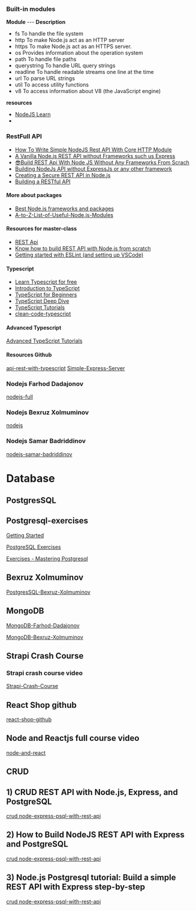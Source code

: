

### Built-in modules

**Module**	--- **Description**

- fs	To handle the file system
- http	To make Node.js act as an HTTP server
- https	To make Node.js act as an HTTPS server.
- os	Provides information about the operation system
- path	To handle file paths
- querystring	To handle URL query strings
- readline	To handle readable streams one line at the time
- url	To parse URL strings
- util	To access utility functions
- v8	To access information about V8 (the JavaScript engine)

**resources**

- [NodeJS Learn](https://www.tutorialsteacher.com/nodejs/what-is-nodejs)
- [](https://www.geeksforgeeks.org/node-js-os-complete-reference/)

### RestFull API

- [How To Write Simple NodeJS Rest API With Core HTTP Module](https://medium.com/bb-tutorials-and-thoughts/how-to-write-simple-nodejs-rest-api-with-core-http-module-dcedd2c1256)
- [A Vanilla Node.js REST API without Frameworks such us Express](https://www.section.io/engineering-education/a-raw-nodejs-rest-api-without-frameworks-such-as-express/)
- [😎Build REST Api With Node JS Without Any Frameworks From Scrach](https://dev.to/satishnaikawadi2001/build-rest-api-with-node-js-without-any-frameworks-from-scrach-3c6m)
- [Building NodeJs API without ExpressJs or any other framework](https://morayodeji.medium.com/building-nodejs-api-without-expressjs-or-any-other-framework-977e8768abb1)
- [Creating a Secure REST API in Node.js](https://www.toptal.com/nodejs/secure-rest-api-in-nodejs)
- [Building a RESTful API](https://academind.com/tutorials/building-a-restful-api-with-nodejs)




#### More about packages

- [Best Node.js frameworks and packages](https://leanylabs.com/blog/npm-packages-for-nodejs/)
- [A-to-Z-List-of-Useful-Node.js-Modules](https://github.com/aravindnc/A-to-Z-List-of-Useful-Node.js-Modules)



#### Resources for master-class

- [REST Api](https://hevodata.com/learn/building-a-secure-node-js-rest-api/)
- [Know how to build REST API with Node.js from scratch](https://www.edureka.co/blog/rest-api-with-node-js/)
- [Getting started with ESLint (and setting up VSCode)](https://www.youtube.com/watch?v=5IGVeq2DdsA&list=PLYvdvJlnTOjHwve8HmHAy95GjkINyIExb&index=2&ab_channel=BasaratCodes)

#### Typescript
- [Learn Typescript for free](https://scrimba.com/learn/typescript)
- [Introduction to TypeScript](https://www.koderhq.com/tutorial/typescript/)
- [TypeScript for Beginners](https://code.tutsplus.com/series/typescript-for-beginners--cms-1215)
- [TypeScript Deep Dive](https://basarat.gitbook.io/typescript/)
- [TypeScript Tutorials](https://www.youtube.com/playlist?list=PLYxzS__5yYQkX-95LHG5EDxPj3tVvVmRd)
- [clean-code-typescript](https://github.com/labs42io/clean-code-typescript)
#### Advanced Typescript
[Advanced TypeScript Tutorials](youtube.com/playlist?list=PLYvdvJlnTOjF6aJsWWAt7kZRJvzw-en8B)



#### Resources Github
[api-rest-with-typescript](https://github.com/Lucas-Duarte-dev/api-rest-with-typescript)
[Simple-Express-Server](https://github.com/apoorvcodes/Simple-Express-Server)

### Nodejs Farhod Dadajonov
[nodejs-full](https://www.youtube.com/playlist?list=PL_WK6W0Gn1I6Z5UbiXgsK7j7oiKCV7vg6)

### Nodejs Bexruz Xolmuminov
[nodejs](https://www.youtube.com/playlist?list=PL_6qo1P3pzoYiEh0QFyw-rcHrRs1VjzN3)

### Nodejs Samar Badriddinov
[nodejs-samar-badriddinov](https://www.youtube.com/playlist?list=PLx6KiwtsRjcrrs4wBj5EhMCueZTZwoNuv)
# Database

## PostgresSQL

## Postgresql-exercises
[Getting Started](https://pgexercises.com/gettingstarted.html)

[PostgreSQL Exercises](https://ozencb.github.io/postgresql-exercises/#retrieve-everything-from-a-table)

[Exercises - Mastering Postgresql](https://postgresql.itversity.com/mastering_postgresql_exercises.html)

## Bexruz Xolmuminov
[PostgresSQL-Bexruz-Xolmuminov](https://www.youtube.com/playlist?list=PL_6qo1P3pzobxTtzJNxh2nFOsjm1MmiQ2)

## MongoDB
[MongoDB-Farhod-Dadajonov](https://www.youtube.com/playlist?list=PL_WK6W0Gn1I7ishKsAaB8JaOVcg6NpndK)

[MongoDB-Bexruz-Xolmuminov](https://www.youtube.com/playlist?list=PL_6qo1P3pzobnaSsH-Tu17-7LKQdqUBPP)

## Strapi Crash Course

### Strapi crash course video
[Strapi-Crash-Course](https://www.youtube.com/watch?v=HjhK0pzwlbU)
## React Shop github
[react-shop-github](https://github.com/mavi888/react-shop-app)

## Node and Reactjs full course video
[node-and-react](https://www.youtube.com/watch?v=UzRzLBrPB1I) 

## CRUD 

## 1) CRUD REST API  with Node.js, Express, and PostgreSQL
[crud node-express-psql-with-rest-api](https://blog.logrocket.com/crud-rest-api-node-js-express-postgresql/)

## 2) How to Build NodeJS REST API with Express and PostgreSQL
[crud node-express-psql-with-rest-api](https://medium.com/bb-tutorials-and-thoughts/how-to-build-nodejs-rest-api-with-express-and-postgresql-674d96d5cb8f)

## 3) Node.js Postgresql tutorial: Build a simple REST API with Express step-by-step
[crud node-express-psql-with-rest-api](https://geshan.com.np/blog/2021/01/nodejs-postgresql-tutorial/)
